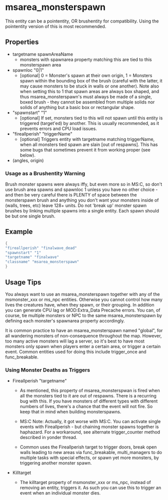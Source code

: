 # msarea_monsterspawn

This entity can be a pointentity, OR brushentity for compatibility. Using the pointentity version of this is most recommended.

## Properties

* targetname spawnAreaName
    - monsters with spawnarea property matching this are tied to this monsterspawn area
* spawnloc "0|1"
    - [optional] 0 = Monster's spawn at their own origin, 1 = Monsters spawn within the bounding box of the brush (careful with the latter, it may cause monsters to be stuck in walls or one another). Note also when setting this to 1 that spawn areas are always box shaped, and thus msarea_monsterspawn's must always be made of a single, boxed brush - they cannot be assembled from multiple solids nor solids of anything but a basic box or rectangular shape.
* "spawnstart" "1"
    - [optional] If set, monsters tied to this will not spawn until this entity is triggered (target'ed) by another. This is usually recommended, as it prevents errors and CPU load issues.
* "fireallperish" "triggerName"
    - [optional] Triggers entity with targetname matching triggerName, when all monsters tied spawn are slain [out of respawns]. This has some bugs that sometimes prevent it from working proper (see below).
* (angles, origin)

### Usage as a Brushentity Warning

Brush monster spawns were always iffy, but even more so in MS:C, so don't use brush area spawns and spawnloc 1 unless you have no other choice - and then be very careful there is PLENTY of space between the monsterspawn brush and anything you don't want your monsters inside of (walls, trees, etc) leave 128+ units. Do not 'break up' monster spawn brushes by linking multiple spawns into a single entity. Each spawn should be but one single brush.

## Example

```cpp title="Example:" linenums="1"
{
"fireallperish" "finalwave_dead"
"spawnstart" "1"
"targetname" "finalwave"
"classname" "msarea_monsterspawn"
}
```

## Usage Tips

You always want to use an msarea_monsterspawn together with any of the msmonster_xxx or ms_npc entities. Otherwise you cannot control how many lives the creatures have, when they spawn, or their grouping. In addition you can generate CPU lag or MOD:Extra_Data Precache errors. You can, of course, tie multiple monsters or NPC to the same msarea_monsterspawn by defining each monster's spawnarea property accordingly.

It is common practice to have an msarea_monsterspawn named "global", for all wandering monsters of non-consequence throughout the map. However, too many active monsters will lag a server, so it's best to have most monsters only spawn when players enter a certain area, or trigger a certain event. Common entities used for doing this include trigger_once and func_breakable.

### Using Monster Deaths as Triggers

* Fireallperish "targetname"
    - As mentioned, this property of msarea_monsterspwan is fired when all the monsters tied to it are out of respawns. There is a recurring bug with this. If you have monsters of different types with different numbers of lives, there's a chance that the event will not fire. So keep that in mind when building monsterspawns.

    - MS:C Note: Actually, it got worse with MS:C. You can activate single events with Fireallperish - but chaining monster spawns together is haphazard. For a workaround, see alternate trigger_counter method described in yonder thread.

    - Common uses the Fireallperish target to trigger doors, break open walls leading to new areas via func_breakable, multi_managers to do multiple tasks with special effects, or spawn yet more monsters, by triggering another monster spawn.

* Killtarget
    - The killtarget property of msmonster_xxx or ms_npc, instead of removing an entity, triggers it. As such you can use this to trigger an event when an individual monster dies.